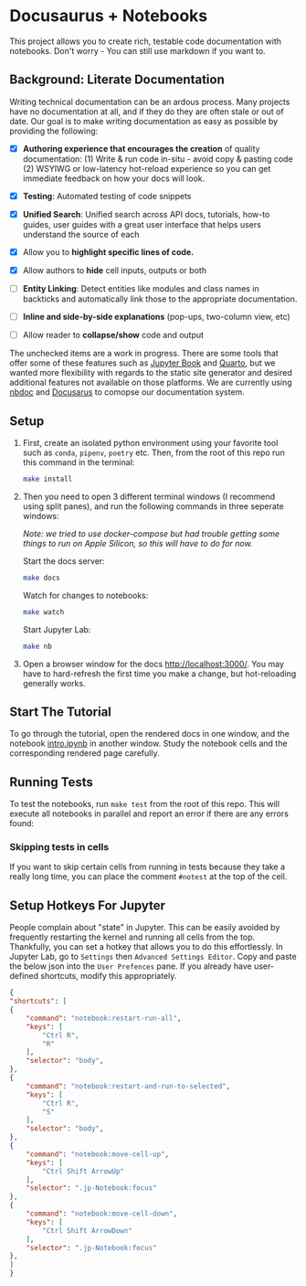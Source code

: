# Docusaurus + Notebooks

This project allows you to create rich, testable code documentation with notebooks.  Don't worry - You can still use markdown if you want to.


## Background: Literate Documentation

Writing technical documentation can be an ardous process.  Many projects have no documentation at all, and if they do they are often stale or out of date.  Our goal is to make writing documentation as easy as possible by providing the following:


- [x] **Authoring experience that encourages the creation** of quality documentation: (1) Write & run code in-situ - avoid copy & pasting code (2) WSYIWG or low-latency hot-reload experience so you can get immediate feedback on how your docs will look.
- [x] **Testing**: Automated testing of code snippets
- [x] **Unified Search**: Unified search across API docs, tutorials, how-to guides, user guides with a great user interface that helps users understand the source of each
- [x] Allow you to **highlight specific lines of code.**
- [x] Allow authors to **hide** cell inputs, outputs or both
- [ ] **Entity Linking**: Detect entities like modules and class names in backticks and automatically link those to the appropriate documentation.
- [ ] **Inline and side-by-side explanations** (pop-ups, two-column view, etc)
- [ ] Allow reader to **collapse/show** code and output

    
The unchecked items are a work in progress.  There are some tools that offer some of these features such as [Jupyter Book](https://jupyterbook.org/intro.html) and [Quarto](https://quarto.org/), but we wanted more flexibility with regards to the static site generator and desired additional features not available on those platforms.  We are currently using [nbdoc](https://github.com/outerbounds/nbdoc) and [Docusarus](https://docusaurus.io/) to comopse our documentation system.

## Setup


1. First, create an isolated python environment using your favorite tool such as `conda`, `pipenv`, `poetry` etc.  Then, from the root of this repo run this command in the terminal:

    ```sh
    make install
    ```

2. Then you need to open 3 different terminal windows (I recommend using split panes), and run the following commands in three seperate windows:

    _Note: we tried to use docker-compose but had trouble getting some things to run on Apple Silicon, so this will have to do for now._

    Start the docs server:
    
    ```sh
    make docs
    ```

    Watch for changes to notebooks:
    
    ```sh
    make watch
    ```

    Start Jupyter Lab:
    
    ```sh
    make nb
    ```

3. Open a browser window for the docs [http://localhost:3000/](http://localhost:3000/).  You may have to hard-refresh the first time you make a change, but hot-reloading generally works.

## Start The Tutorial

To go through the tutorial, open the rendered docs in one window, and the notebook [intro.ipynb](docs/intro.ipynb) in another window.  Study the notebook cells and the corresponding rendered page carefully.

## Running Tests

To test the notebooks, run `make test` from the root of this repo.  This will execute all notebooks in parallel and report an error if there are any errors found:

### Skipping tests in cells

If you want to skip certain cells from running in tests because they take a really long time, you can place the comment `#notest` at the top of the cell.

## Setup Hotkeys For Jupyter

People complain about "state" in Jupyter.  This can be easily avoided by frequently restarting the kernel and running all cells from the top.  Thankfully, you can set a hotkey that allows you to do this effortlessly.  In Jupyter Lab, go to `Settings` then `Advanced Settings Editor`.  Copy and paste the below json into the `User Prefences` pane.  If you already have user-defined shortcuts, modify this appropriately.

```json
{
"shortcuts": [
{
    "command": "notebook:restart-run-all",
    "keys": [
        "Ctrl R",
        "R"
    ],
    "selector": "body",
},
{
    "command": "notebook:restart-and-run-to-selected",
    "keys": [
        "Ctrl R",
        "S"
    ],
    "selector": "body",
},
{
    "command": "notebook:move-cell-up",
    "keys": [
        "Ctrl Shift ArrowUp"
    ],
    "selector": ".jp-Notebook:focus"
},
{
    "command": "notebook:move-cell-down",
    "keys": [
        "Ctrl Shift ArrowDown"
    ],
    "selector": ".jp-Notebook:focus"
},
]
}
```
